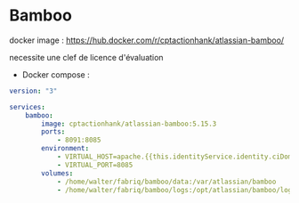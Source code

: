 Bamboo
===================

docker image : https://hub.docker.com/r/cptactionhank/atlassian-bamboo/

necessite une clef de licence d'évaluation

* Docker compose :

```yml
version: "3"

services:
    bamboo:
        image: cptactionhank/atlassian-bamboo:5.15.3
        ports:
            - 8091:8085
        environment:
            - VIRTUAL_HOST=apache.{{this.identityService.identity.ciDomain}}
            - VIRTUAL_PORT=8085              
        volumes:
            - /home/walter/fabriq/bamboo/data:/var/atlassian/bamboo
            - /home/walter/fabriq/bamboo/logs:/opt/atlassian/bamboo/logs

```